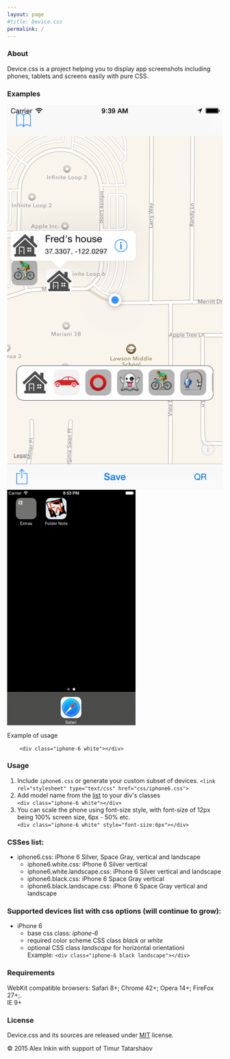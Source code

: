 ```yaml
---
layout: page
#title: Device.css
permalink: /
---
```


### About

Device.css is a project helping you to display app screenshots including phones, tablets and screens easily with pure CSS.

### Examples

<div class="iphone-6 white" style="font-size: 4px;">
	<img src="background/Places.png"/>
</div>
<div class="iphone-6 black" style="font-size: 4px;">
	<img src="background/screencast.gif"/>
</div>


Example of usage

```
	<div class="iphone-6 white"></div>
```

### Usage

1. Include `iphone6.css` or generate your custom subset of devices.
`<link rel="stylesheet" type="text/css" href="css/iphone6.css">`
2. Add model name from the [list](#modelslist) to your div's classes  
`<div class="iphone-6 white"></div>`
3. You can scale the phone using font-size style, with font-size of 12px being 100% screen size, 6px - 50% etc.  
`<div class="iphone-6 white" style="font-size:6px"></div>`


### CSSes list:

- iphone6.css: iPhone 6 Silver, Space Gray, vertical and landscape
	- iphone6.white.css: iPhone 6 Silver vertical
	- iphone6.white.landscape.css: iPhone 6 Silver vertical and landscape
	- iphone6.black.css: iPhone 6 Space Gray vertical
	- iphone6.black.landscape.css: iPhone 6 Space Gray vertical and landscape

### Supported devices list with css options (will continue to grow):

- iPhone 6
	- base css class: *iphone-6*
	- required color scheme CSS class *black* or *white*
	- optional CSS class *landscape* for horizontal orientationi  
Example: `<div class="iphone-6 black landscape"></div>`

### Requirements
WebKit compatible browsers: Safari 8+; Chrome 42+; Opera 14+; FireFox 27+;.  
IE 9+ 

### License

Device.css and its sources are released under [MIT](http://opensource.org/licenses/MIT) license.

© 2015 Alex Inkin with support of Timur Tatarshaov
